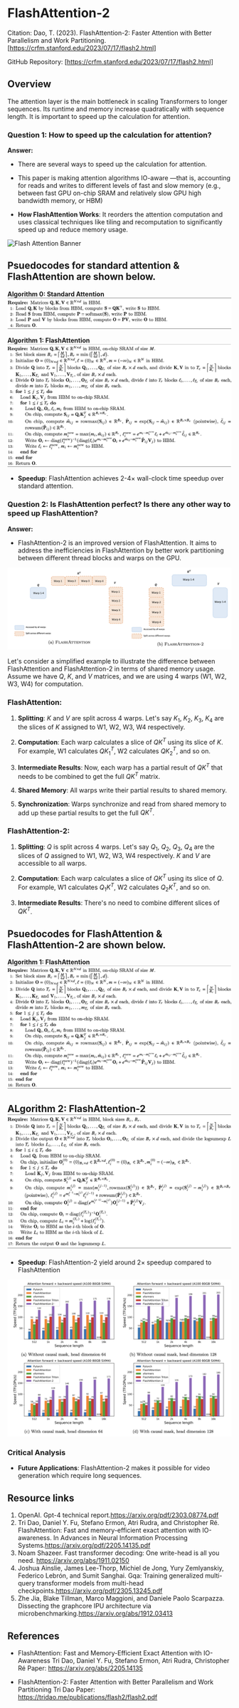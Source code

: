 # FlashAttention-2 

Citation: Dao, T. (2023). FlashAttention-2: Faster Attention with Better Parallelism and Work Partitioning. [https://crfm.stanford.edu/2023/07/17/flash2.html]

GitHub Repository: [https://crfm.stanford.edu/2023/07/17/flash2.html]

## Overview
The attention layer is the main bottleneck in scaling Transformers to longer sequences. Its runtime and memory increase quadratically with sequence length. It is important to speed up the calculation for attention.

### Question 1: How to speed up the calculation for attention?

**Answer:** 
- There are several ways to speed up the calculation for attention.

- This paper is making attention algorithms IO-aware —that is, accounting for reads and writes to different levels of fast and slow memory (e.g., between fast GPU on-chip SRAM and relatively slow GPU high bandwidth memory, or HBM)

- **How FlashAttention Works**: It reorders the attention computation and uses classical techniques like tiling and recomputation to significantly speed up and reduce memory usage.

![Flash Attention Banner](https://github.com/Dao-AILab/flash-attention/blob/main/assets/flashattn_banner.jpg?raw=true)

## Psuedocodes for standard attention & FlashAttention are shown below.

**Algorithm 0: Standard Attention**
![standard attention](https://github.com/Stonemannn/Transformers/blob/36f93dcb69ba4d846f44c1082fab93d1c901ef00/Mid-term%20Presentation/figures/standard_attention.png?raw=true)

**Algorithm 1: FlashAttention**
![flash attention](https://github.com/Stonemannn/Transformers/blob/36f93dcb69ba4d846f44c1082fab93d1c901ef00/Mid-term%20Presentation/figures/FlashAttention.png?raw=true)

- **Speedup**: FlashAttention achieves 2-4× wall-clock time speedup over standard attention.

### Question 2: Is FlashAttention perfect? Is there any other way to speed up FlashAttention?

**Answer:**
- FlashAttention-2 is an improved version of FlashAttention. It aims to address the inefficiencies in FlashAttention by better work partitioning between different thread blocks and warps on the GPU.

![partitioning](https://github.com/Stonemannn/Transformers/blob/36f93dcb69ba4d846f44c1082fab93d1c901ef00/Mid-term%20Presentation/figures/flash_flash2_partitioning.png?raw=true)

Let's consider a simplified example to illustrate the difference between FlashAttention and FlashAttention-2 in terms of shared memory usage. Assume we have $Q$, $K$, and $V$ matrices, and we are using 4 warps (W1, W2, W3, W4) for computation.

### FlashAttention:

1. **Splitting**: $K$ and $V$ are split across 4 warps. Let's say $K_1$, $K_2$, $K_3$, $K_4$ are the slices of $K$ assigned to W1, W2, W3, W4 respectively.
  
2. **Computation**: Each warp calculates a slice of $QK^T$ using its slice of $K$. For example, W1 calculates $QK_1^T$, W2 calculates $QK_2^T$, and so on.
  
3. **Intermediate Results**: Now, each warp has a partial result of $QK^T$ that needs to be combined to get the full $QK^T$ matrix. 

4. **Shared Memory**: All warps write their partial results to shared memory.

5. **Synchronization**: Warps synchronize and read from shared memory to add up these partial results to get the full $QK^T$.

### FlashAttention-2:

1. **Splitting**: $Q$ is split across 4 warps. Let's say $Q_1$, $Q_2$, $Q_3$, $Q_4$ are the slices of $Q$ assigned to W1, W2, W3, W4 respectively. $K$ and $V$ are accessible to all warps.
  
2. **Computation**: Each warp calculates a slice of $QK^T$ using its slice of $Q$. For example, W1 calculates $Q_1K^T$, W2 calculates $Q_2K^T$, and so on.
  
3. **Intermediate Results**: There's no need to combine different slices of $QK^T$.

## Psuedocodes for FlashAttention & FlashAttention-2 are shown below.
**Algorithm 1: FlashAttention**
![flash attention](https://github.com/Stonemannn/Transformers/blob/36f93dcb69ba4d846f44c1082fab93d1c901ef00/Mid-term%20Presentation/figures/FlashAttention.png?raw=true)

**ALgorithm 2: FlashAttention-2**
![flash attention2](https://github.com/Stonemannn/Transformers/blob/36f93dcb69ba4d846f44c1082fab93d1c901ef00/Mid-term%20Presentation/figures/FlashAttention2.png?raw=true)
---


- **Speedup**: FlashAttention-2 yield around 2× speedup compared to FlashAttention

![speedup](https://github.com/Stonemannn/Transformers/blob/36f93dcb69ba4d846f44c1082fab93d1c901ef00/Mid-term%20Presentation/figures/flash2_a100_fwd_bwd_benchmark.png?raw=true)

### Critical Analysis
- **Future Applications**: FlashAttention-2 makes it possible for video generation which require long sequences.


## Resource links
1. OpenAI. Gpt-4 technical report.https://arxiv.org/pdf/2303.08774.pdf
2. Tri Dao, Daniel Y. Fu, Stefano Ermon, Atri Rudra, and Christopher Ré. FlashAttention: Fast and memory-efficient exact attention with IO-awareness. In Advances in Neural Information Processing Systems.https://arxiv.org/pdf/2205.14135.pdf
3. Noam Shazeer. Fast transformer decoding: One write-head is all you need. https://arxiv.org/abs/1911.02150
4. Joshua Ainslie, James Lee-Thorp, Michiel de Jong, Yury Zemlyanskiy, Federico Lebrón, and Sumit Sanghai. Gqa: Training generalized multi-query transformer models from multi-head checkpoints.https://arxiv.org/pdf/2305.13245.pdf
5. Zhe Jia, Blake Tillman, Marco Maggioni, and Daniele Paolo Scarpazza. Dissecting the graphcore IPU architecture via microbenchmarking.https://arxiv.org/abs/1912.03413

## References

- FlashAttention: Fast and Memory-Efficient Exact Attention with IO-Awareness
Tri Dao, Daniel Y. Fu, Stefano Ermon, Atri Rudra, Christopher Ré
Paper: https://arxiv.org/abs/2205.14135

- FlashAttention-2: Faster Attention with Better Parallelism and Work Partitioning
Tri Dao
Paper: https://tridao.me/publications/flash2/flash2.pdf

